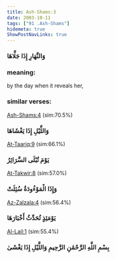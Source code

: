 ```yaml
---
title: Ash-Shams:3
date: 2003-10-11
tags: ["91 .Ash-Shams"]
hidemeta: true 
ShowPostNavLinks: true 
---
```

### وَالنَّهَارِ إِذَا جَلَّاهَا
### meaning: 
by the day when it reveals her,
### similar verses: 

[Ash-Shams:4](/91/4) (sim:70.5%)

### وَاللَّيْلِ إِذَا يَغْشَاهَا

[At-Taariq:9](/86/9) (sim:66.1%)

### يَوْمَ تُبْلَى السَّرَائِرُ

[At-Takwir:8](/81/8) (sim:57.0%)

### وَإِذَا الْمَوْءُودَةُ سُئِلَتْ

[Az-Zalzala:4](/99/4) (sim:56.4%)

### يَوْمَئِذٍ تُحَدِّثُ أَخْبَارَهَا

[Al-Lail:1](/92/1) (sim:55.4%)

### بِسْمِ اللَّهِ الرَّحْمَٰنِ الرَّحِيمِ وَاللَّيْلِ إِذَا يَغْشَىٰ
